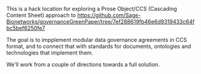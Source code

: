 This is a hack location for exploring a Prose Object/CCS (Cascading Content Sheet) approach to https://github.com/Sage-Bionetworks/governanceGreenPaper/tree/7ef288619fb46e6d9319433c64fbc5bef6250fe7


The goal is to impplement modular data governance agreements in CCS format, and to connect that with standards for documents, ontologies and technologies that implement them.


We'll work from a couple of directions towards a full solution. 
